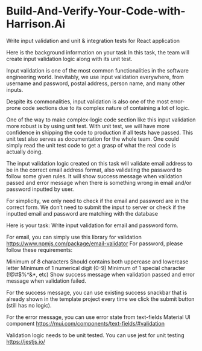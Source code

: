 # Build-And-Verify-Your-Code-with-Harrison.Ai
Write input validation and unit &amp; integration tests for React application

Here is the background information on your task
In this task, the team will create input validation logic along with its unit test.

Input validation is one of the most common functionalities in the software engineering world. Inevitably, we use input validation everywhere, from username and password, postal address, person name, and many other inputs.

Despite its commonalities, input validation is also one of the most error-prone code sections due to its complex nature of containing a lot of logic.

One of the way to make complex-logic code section like this input validation more robust is by using unit test. With unit test, we will have more confidence in shipping the code to production if all tests have passed. This unit test also serves as documentation for the whole team. One could simply read the unit test code to get a grasp of what the real code is actually doing.

The input validation logic created on this task will validate email address to be in the correct email address format, also validating the password to follow some given rules. It will show success message when validation passed and error message when there is something wrong in email and/or password inputted by user.

For simplicity, we only need to check if the email and password are in the correct form. We don’t need to submit the input to server or check if the inputted email and password are matching with the database


Here is your task:
Write input validation for email and password form.

For email, you can simply use this library for validation https://www.npmjs.com/package/email-validator
For password, please follow these requirements:

Minimum of 8 characters
Should contains both uppercase and lowercase letter
Minimum of 1 numerical digit (0-9)
Minimum of 1 special character (!@#$%^&*, etc)
Show success message when validation passed and error message when validation failed.

For the success message, you can use existing success snackbar that is already shown in the template project every time we click the submit button (still has no logic).

For the error message, you can use error state from text-fields Material UI component https://mui.com/components/text-fields/#validation

Validation logic needs to be unit tested. You can use jest for unit testing https://jestjs.io/
